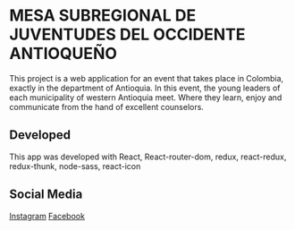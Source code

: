 # MESA SUBREGIONAL DE JUVENTUDES DEL OCCIDENTE ANTIOQUEÑO

This project is a web application for an event that takes place in Colombia, exactly in the department of Antioquia.
In this event, the young leaders of each municipality of western Antioquia meet. Where they learn, enjoy and communicate from the hand of excellent counselors.

## Developed

This app was developed with React, React-router-dom, redux, react-redux, redux-thunk, node-sass, react-icon

## Social Media

[Instagram](https://www.instagram.com/mesajuveniloccidente/)
[Facebook](https://www.facebook.com/kevin.occidente)
